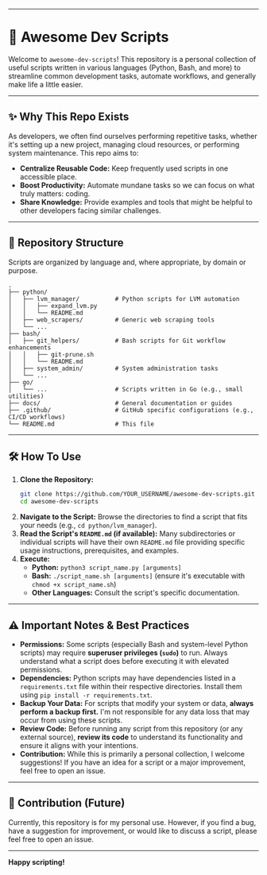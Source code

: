 -----

# 🚀 Awesome Dev Scripts

Welcome to `awesome-dev-scripts`\! This repository is a personal collection of useful scripts written in various languages (Python, Bash, and more) to streamline common development tasks, automate workflows, and generally make life a little easier.

-----

## ✨ Why This Repo Exists

As developers, we often find ourselves performing repetitive tasks, whether it's setting up a new project, managing cloud resources, or performing system maintenance. This repo aims to:

  * **Centralize Reusable Code:** Keep frequently used scripts in one accessible place.
  * **Boost Productivity:** Automate mundane tasks so we can focus on what truly matters: coding.
  * **Share Knowledge:** Provide examples and tools that might be helpful to other developers facing similar challenges.

-----

## 📂 Repository Structure

Scripts are organized by language and, where appropriate, by domain or purpose.

```
.
├── python/
│   ├── lvm_manager/          # Python scripts for LVM automation
│   │   ├── expand_lvm.py
│   │   └── README.md
│   ├── web_scrapers/         # Generic web scraping tools
│   └── ...
├── bash/
│   ├── git_helpers/          # Bash scripts for Git workflow enhancements
│   │   ├── git-prune.sh
│   │   └── README.md
│   ├── system_admin/         # System administration tasks
│   └── ...
├── go/
│   └── ...                   # Scripts written in Go (e.g., small utilities)
├── docs/                     # General documentation or guides
├── .github/                  # GitHub specific configurations (e.g., CI/CD workflows)
└── README.md                 # This file
```

-----

## 🛠️ How To Use

1.  **Clone the Repository:**
    ```bash
    git clone https://github.com/YOUR_USERNAME/awesome-dev-scripts.git
    cd awesome-dev-scripts
    ```
2.  **Navigate to the Script:**
    Browse the directories to find a script that fits your needs (e.g., `cd python/lvm_manager`).
3.  **Read the Script's `README.md` (if available):**
    Many subdirectories or individual scripts will have their own `README.md` file providing specific usage instructions, prerequisites, and examples.
4.  **Execute:**
      * **Python:** `python3 script_name.py [arguments]`
      * **Bash:** `./script_name.sh [arguments]` (ensure it's executable with `chmod +x script_name.sh`)
      * **Other Languages:** Consult the script's specific documentation.

-----

## ⚠️ Important Notes & Best Practices

  * **Permissions:** Some scripts (especially Bash and system-level Python scripts) may require **superuser privileges (`sudo`)** to run. Always understand what a script does before executing it with elevated permissions.
  * **Dependencies:** Python scripts may have dependencies listed in a `requirements.txt` file within their respective directories. Install them using `pip install -r requirements.txt`.
  * **Backup Your Data:** For scripts that modify your system or data, **always perform a backup first.** I'm not responsible for any data loss that may occur from using these scripts.
  * **Review Code:** Before running any script from this repository (or any external source), **review its code** to understand its functionality and ensure it aligns with your intentions.
  * **Contribution:** While this is primarily a personal collection, I welcome suggestions\! If you have an idea for a script or a major improvement, feel free to open an issue.

-----

## 🤝 Contribution (Future)

Currently, this repository is for my personal use. However, if you find a bug, have a suggestion for improvement, or would like to discuss a script, please feel free to open an issue.

-----

**Happy scripting\!**
